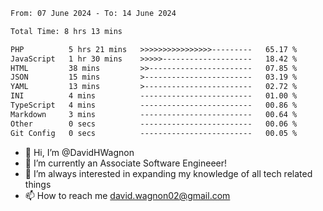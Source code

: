 <!--START_SECTION:waka-->

```txt
From: 07 June 2024 - To: 14 June 2024

Total Time: 8 hrs 13 mins

PHP          5 hrs 21 mins   >>>>>>>>>>>>>>>>---------   65.17 %
JavaScript   1 hr 30 mins    >>>>>--------------------   18.42 %
HTML         38 mins         >>-----------------------   07.85 %
JSON         15 mins         >------------------------   03.19 %
YAML         13 mins         >------------------------   02.72 %
INI          4 mins          -------------------------   01.00 %
TypeScript   4 mins          -------------------------   00.86 %
Markdown     3 mins          -------------------------   00.64 %
Other        0 secs          -------------------------   00.06 %
Git Config   0 secs          -------------------------   00.05 %
```

<!--END_SECTION:waka-->

- 👋 Hi, I’m @DavidHWagnon
- 👀 I’m currently an Associate Software Engineeer!
- 🌱 I’m always interested in expanding my knowledge of all tech related things
- 📫 How to reach me david.wagnon02@gmail.com

<!---
DavidHWagnon/DavidHWagnon is a ✨ special ✨ repository because its `README.md` (this file) appears on your GitHub profile.
You can click the Preview link to take a look at your changes.
--->
